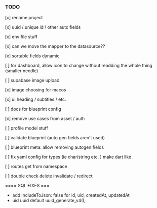 ### TODO

[x] rename project

[x] uuid / unique id / other auto fields

[x] env file stuff

[x] can we move the mapper to the datasource??

[x] sortable fields dynamic 

[ ] for dashboard, allow icon to change without readding the whole thing (smaller needle)

[ ] supabase image upload

[x] image choosing for macos

[x] ui heading / subtitles / etc.

[ ] docs for blueprint config

[x] remove use cases from asset / auth

[ ] profile model stuff

[ ] validate blueprint (auto gen fields aren't used)

[ ] blueprint meta: allow removing autogen fields

[ ] fix yaml config for types (ie char/string etc. ) make dart like

[ ] routes get from namespace

[ ] double check delete invalidate / redirect
 

==== SQL FIXES ===



- add includeToJson: false for id, uid, createdAt, updatedAt
- uid uuid default uuid_generate_v4(),